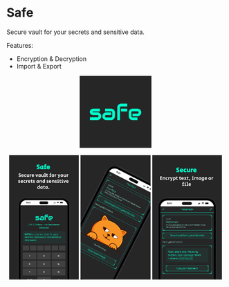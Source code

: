 # Safe

Secure vault for your secrets and sensitive data.

Features:

- Encryption & Decryption
- Import & Export

<p align="center">
  <img src="/public/icon.svg" width="33%" />
</p>
<p align="center">
  <img src="/public/screenshot-mobile-1.jpg" width="32%" />
  <img src="/public/screenshot-mobile-2.jpg" width="32%" />
  <img src="/public/screenshot-mobile-3.jpg" width="32%" />
</p>

